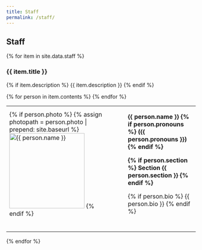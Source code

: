 ```yaml
---
title: Staff
permalink: /staff/
---
```

    
## Staff

{% for item in site.data.staff %}

<h3>{{ item.title }}</h3>

{% if item.description %}
{{ item.description }}
{% endif %}

<table>
  {% for person in item.contents %}
  <tr>
    <td>
      {% if person.photo %}
        {% assign photopath = person.photo | prepend: site.baseurl %}
        <img src="{{ photopath }}"
             alt="{{ person.name }}" width="200"/>
      {% endif %}
    </td>
    <td width="25"></td>
    <td>
      <p><b>
          {{ person.name }}
          {% if person.pronouns %}
              ({{ person.pronouns }})
          {% endif %}
      </b></p>
      <p><b>
          {% if person.section %}
              Section {{ person.section }}
          {% endif %}
      </b></p>
      <p>
        {% if person.bio %}
        {{ person.bio }}
        {% endif %}
      </p>
    </td>
  </tr>
  <tr height="25"></tr>
  {% endfor %}
</table>

{% endfor %}
